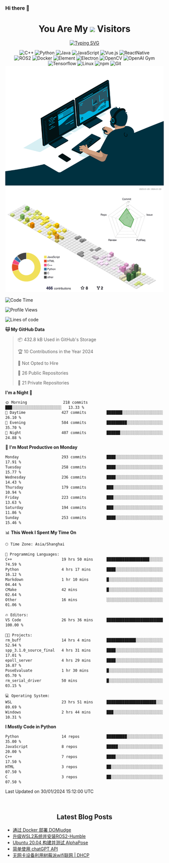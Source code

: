 ### Hi there 👋

<div align="center">
  <h1>
    You Are My <img src="https://profile-counter.glitch.me/fateryu/count.svg"> Visitors
  </h1>
  <!--<img align="center" src="https://github-readme-stats-git-masterrstaa-rickstaa.vercel.app/api?username=FaterYU&show_icons=true&count_private=true"/>-->

  <a href="https://git.io/typing-svg"><img src="https://readme-typing-svg.demolab.com?font=Fira+Code&pause=500&center=true&vCenter=true&random=false&width=435&lines=Talk+is+cheap.+Show+me+the+code." alt="Typing SVG" /></a>

  <img src="https://img.shields.io/badge/C++-512BD4?style=flat-square&logo=cplusplus&logoColor=ffffff" alt="C++">
  <img src="https://img.shields.io/badge/-Python-37A6AB?style=flat-square&logo=python&logoColor=ffffff" alt="Python">
  <img src="https://img.shields.io/badge/-Java-007396?style=flat-square&logo=java&logoColor=ffffff" alt="Java">
  <img src="https://img.shields.io/badge/JavaScript-F7DF1E?style=flat-square&logo=JavaScript&logoColor=ffffff" alt="JavaScript">
  <img src="https://img.shields.io/badge/-Vue.js-4FC08D?style=flat-square&logo=Vue.js&logoColor=ffffff" alt="Vue.js">
  <img src="https://img.shields.io/badge/ReactNative-813144?style=flat-square&logo=react&logoColor=ffffff" alt="ReactNative">
  </br>
  <img src="https://img.shields.io/badge/-ROS2-8DD6F9?style=flat-square&logo=ros&logoColor=ffffff" alt="ROS2">
  <img src="https://img.shields.io/badge/Docker-2496ED?style=flat-square&logo=docker&logoColor=ffffff" alt="Docker">
  <img src="https://img.shields.io/badge/-Element-02845A?style=flat-square&logo=electron&logoColor=ffffff" alt="Element">
  <img src="https://img.shields.io/badge/-Electron-002D71?style=flat-square&logo=element&logoColor=ffffff" alt="Electron">
  <img src="https://img.shields.io/badge/-OpenCV-361522?style=flat-square&logo=opencv&logoColor=ffffff" alt="OpenCV">
  <img src="https://img.shields.io/badge/-OpenAIGym-91302E?style=flat-square&logo=openaigym&logoColor=ffffff" alt="OpenAI Gym">
  </br>
  <img src="https://img.shields.io/badge/-Tensorflow-204366?style=flat-square&logo=tensorflow&logoColor=ffffff" alt="Tensorflow">
  <img src="https://img.shields.io/badge/-Linux-333333?style=flat-square&logo=linux&logoColor=white" alt="Linux">
  <img src="https://img.shields.io/badge/-NPM-CB3837?style=flat-square&logo=npm&logoColor=white" alt="npm">
  <img src="https://img.shields.io/badge/-Git-f05032?style=flat-square&logo=git&logoColor=white" alt="Git">
  </br>
  <img alt="GIF" src="./code.gif?raw=true" />
  </br>
  <!--<img src="https://github-readme-stats.vercel.app/api/top-langs/?username=fateryu&hide=HTML&langs_count=5">-->
  <img src="./profile-3d-contrib/profile-south-season-animate.svg">
  </br>
</div>

<!--START_SECTION:waka-->
![Code Time](http://img.shields.io/badge/Code%20Time-96%20hrs%2033%20mins-blue)

![Profile Views](http://img.shields.io/badge/Profile%20Views-23-blue)

![Lines of code](https://img.shields.io/badge/From%20Hello%20World%20I%27ve%20Written-13.9%20million%20lines%20of%20code-blue)

**🐱 My GitHub Data** 

> 📦 432.8 kB Used in GitHub's Storage 
 > 
> 🏆 10 Contributions in the Year 2024
 > 
> 🚫 Not Opted to Hire
 > 
> 📜 26 Public Repositories 
 > 
> 🔑 21 Private Repositories 
 > 
**I'm a Night 🦉** 

```text
🌞 Morning                218 commits         ███░░░░░░░░░░░░░░░░░░░░░░   13.33 % 
🌆 Daytime                427 commits         ███████░░░░░░░░░░░░░░░░░░   26.10 % 
🌃 Evening                584 commits         █████████░░░░░░░░░░░░░░░░   35.70 % 
🌙 Night                  407 commits         ██████░░░░░░░░░░░░░░░░░░░   24.88 % 
```
📅 **I'm Most Productive on Monday** 

```text
Monday                   293 commits         ████░░░░░░░░░░░░░░░░░░░░░   17.91 % 
Tuesday                  258 commits         ████░░░░░░░░░░░░░░░░░░░░░   15.77 % 
Wednesday                236 commits         ████░░░░░░░░░░░░░░░░░░░░░   14.43 % 
Thursday                 179 commits         ███░░░░░░░░░░░░░░░░░░░░░░   10.94 % 
Friday                   223 commits         ███░░░░░░░░░░░░░░░░░░░░░░   13.63 % 
Saturday                 194 commits         ███░░░░░░░░░░░░░░░░░░░░░░   11.86 % 
Sunday                   253 commits         ████░░░░░░░░░░░░░░░░░░░░░   15.46 % 
```


📊 **This Week I Spent My Time On** 

```text
🕑︎ Time Zone: Asia/Shanghai

💬 Programming Languages: 
C++                      19 hrs 50 mins      ███████████████████░░░░░░   74.59 % 
Python                   4 hrs 17 mins       ████░░░░░░░░░░░░░░░░░░░░░   16.12 % 
Markdown                 1 hr 10 mins        █░░░░░░░░░░░░░░░░░░░░░░░░   04.44 % 
CMake                    42 mins             █░░░░░░░░░░░░░░░░░░░░░░░░   02.64 % 
Other                    16 mins             ░░░░░░░░░░░░░░░░░░░░░░░░░   01.06 % 

🔥 Editors: 
VS Code                  26 hrs 36 mins      █████████████████████████   100.00 % 

🐱‍💻 Projects: 
rm_buff                  14 hrs 4 mins       █████████████░░░░░░░░░░░░   52.94 % 
spp_3.1.0_source_final   4 hrs 31 mins       ████░░░░░░░░░░░░░░░░░░░░░   17.01 % 
epoll_server             4 hrs 29 mins       ████░░░░░░░░░░░░░░░░░░░░░   16.87 % 
PoseEvaluate             1 hr 30 mins        █░░░░░░░░░░░░░░░░░░░░░░░░   05.70 % 
rm_serial_driver         50 mins             █░░░░░░░░░░░░░░░░░░░░░░░░   03.15 % 

💻 Operating System: 
WSL                      23 hrs 51 mins      ██████████████████████░░░   89.69 % 
Windows                  2 hrs 44 mins       ███░░░░░░░░░░░░░░░░░░░░░░   10.31 % 
```

**I Mostly Code in Python** 

```text
Python                   14 repos            █████████░░░░░░░░░░░░░░░░   35.00 % 
JavaScript               8 repos             █████░░░░░░░░░░░░░░░░░░░░   20.00 % 
C++                      7 repos             ████░░░░░░░░░░░░░░░░░░░░░   17.50 % 
HTML                     3 repos             ██░░░░░░░░░░░░░░░░░░░░░░░   07.50 % 
C                        3 repos             ██░░░░░░░░░░░░░░░░░░░░░░░   07.50 % 
```




 Last Updated on 30/01/2024 15:12:00 UTC
<!--END_SECTION:waka-->

<div align="center">
  </br>
  <h2>
    Latest Blog Posts
  </h2>
</div>

<!-- BLOGPOSTS:START -->
- [通过 Docker 部署 DOMjudge](https://fater.top/record/domjudge-docker-config/)
- [升级WSL2系统并安装ROS2-Humble](https://fater.top/record/upgrade-wsl-system-install-ros2-humble/)
- [Ubuntu 20.04 构建并测试 AlphaPose](https://fater.top/usage/build-test-alphapose/)
- [简单使用 chatGPT API](https://fater.top/usage/use-chatgpt-api/)
- [无网卡设备利用树莓派wifi联网 | DHCP](https://fater.top/record/raspi-relay-wifi/)
<!-- BLOGPOSTS:END -->

